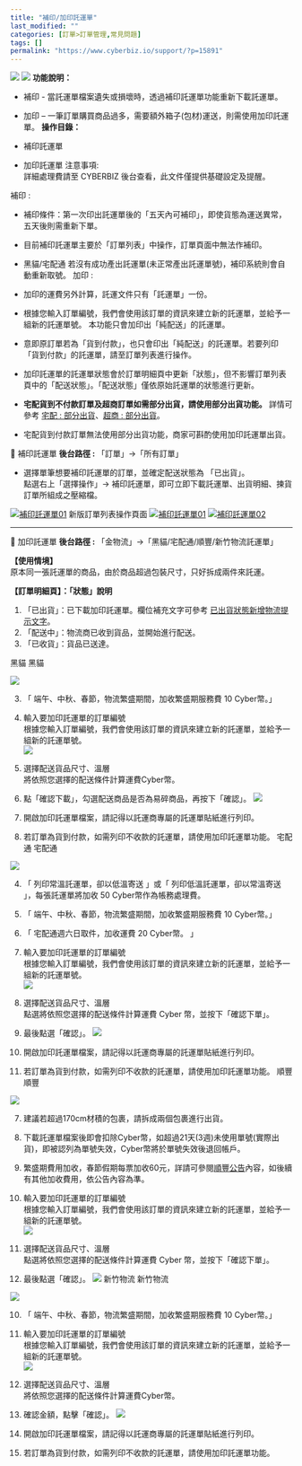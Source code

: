 ```yaml
---
title: "補印/加印託運單"
last_modified: ""
categories: [訂單>訂單管理,常見問題]
tags: []
permalink: "https://www.cyberbiz.io/support/?p=15891"
---
```


![](https://www.cyberbiz.io/support/wp-content/uploads/適用站別.png)
[![](https://www.cyberbiz.io/support/wp-content/uploads/台灣站.png)](https://www.cyberbiz.io/support/?page_id=2490)
**功能說明：**  

* 補印 - 當託運單檔案遺失或損壞時，透過補印託運單功能重新下載託運單。
* 加印 – 一筆訂單購買商品過多，需要額外箱子(包材)運送，則需使用加印託運單。 
**操作目錄：**

* 補印託運單
* 加印託運單
注意事項:  
詳細處理費請至 CYBERBIZ 後台查看，此文件僅提供基礎設定及提醒。  

補印 :

* 補印條件：第一次印出託運單後的「五天內可補印」，即使貨態為運送異常，五天後則需重新下單。
* 目前補印託運單主要於「訂單列表」中操作，訂單頁面中無法作補印。
* 黑貓/宅配通 若沒有成功產出託運單(未正常產出託運單號)，補印系統則會自動重新取號。
加印 :

* 加印的運費另外計算，託運文件只有「託運單」一份。
* 根據您輸入訂單編號，我們會使用該訂單的資訊來建立新的託運單，並給予一組新的託運單號。 本功能只會加印出「純配送」的託運單。
* 意即原訂單若為「貨到付款」，也只會印出「純配送」的託運單。若要列印「貨到付款」的託運單，請至訂單列表進行操作。
* 加印託運單的託運單狀態會於訂單明細頁中更新「狀態」，但不影響訂單列表頁中的「配送狀態」。「配送狀態」僅依原始託運單的狀態進行更新。
* **宅配貨到不付款訂單及超商訂單如需部分出貨，請使用部分出貨功能。** 詳情可參考 [宅配 : 部分出貨](https://www.cyberbiz.io/support/?p=43635)、[超商 : 部分出貨](https://www.cyberbiz.io/support/?p=44069)。
* 宅配貨到付款訂單無法使用部分出貨功能，商家可斟酌使用加印託運單出貨。

📌 補印託運單 **後台路徑 :** 「訂單」→「所有訂單」  


* 選擇單筆想要補印託運單的訂單，並確定配送狀態為 「已出貨」。  
點選右上「選擇操作」→ 補印託運單，即可立即下載託運單、出貨明細、揀貨訂單所組成之壓縮檔。  

[![補印託運單01](https://www.cyberbiz.io/support/wp-content/uploads/補印託運單01.png)](https://www.cyberbiz.io/support/wp-content/uploads/補印託運單01.png) 新版訂單列表操作頁面
[![補印託運單01](https://www.cyberbiz.io/support/wp-content/uploads/新版-訂單列表-所有訂單-補印託運單.png)](https://www.cyberbiz.io/support/wp-content/uploads/新版-訂單列表-所有訂單-補印託運單.png) [![補印託運單02](https://www.cyberbiz.io/support/wp-content/uploads/2021/07/補印託運單02.png)](https://www.cyberbiz.io/support/wp-content/uploads/2021/07/補印託運單02.png)

* * *

📌 加印託運單 **後台路徑 :** 「金物流」→「黑貓/宅配通/順豐/新竹物流託運單」  

**【使用情境】**  
原本同一張託運單的商品，由於商品超過包裝尺寸，只好拆成兩件來託運。  

**【訂單明細頁】：「狀態」說明**  

1. 「已出貨」：已下載加印託運單。欄位補充文字可參考 [已出貨狀態新增物流提示文字](https://www.cyberbiz.io/support/?p=48029)。
2. 「配送中」：物流商已收到貨品，並開始進行配送。
3. 「已收貨」：貨品已送達。

黑貓 黑貓  

![](https://www.cyberbiz.io/support/wp-content/uploads/fountain-pen.png)

3. 「 端午、中秋、春節，物流繁盛期間，加收繁盛期服務費 10 Cyber幣。」
1. 輸入要加印託運單的訂單編號   
根據您輸入訂單編號，我們會使用該訂單的資訊來建立新的託運單，並給予一組新的託運單號。  
[![](https://www.cyberbiz.io/support/wp-content/uploads/補印加印託運單03.png)](https://www.cyberbiz.io/support/wp-content/uploads/補印加印託運單03.png)

2. 選擇配送貨品尺寸、溫層   
將依照您選擇的配送條件計算運費Cyber幣。



3. 點「確認下載」，勾選配送商品是否為易碎商品，再按下「確認」。 [![](https://www.cyberbiz.io/support/wp-content/uploads/補印加印託運單04.png)](https://www.cyberbiz.io/support/wp-content/uploads/補印加印託運單04.png)
4. 開啟加印託運單檔案，請記得以託運商專屬的託運單貼紙進行列印。
5. 若訂單為貨到付款，如需列印不收款的託運單，請使用加印託運單功能。
宅配通 宅配通  

![](https://www.cyberbiz.io/support/wp-content/uploads/fountain-pen.png)

4. 「 列印常溫託運單，卻以低溫寄送 」或「 列印低溫託運單，卻以常溫寄送 」，每張託運單將加收 50 Cyber幣作為帳務處理費。 
5. 「 端午、中秋、春節，物流繁盛期間，加收繁盛期服務費 10 Cyber幣。」 
6. 「 宅配通週六日取件，加收運費 20 Cyber幣。 」
1. 輸入要加印託運單的訂單編號   
根據您輸入訂單編號，我們會使用該訂單的資訊來建立新的託運單，並給予一組新的託運單號。  
[![](https://www.cyberbiz.io/support/wp-content/uploads/補印加印託運單05.png)](https://www.cyberbiz.io/support/wp-content/uploads/補印加印託運單05.png)

2. 選擇配送貨品尺寸、溫層   
點選將依照您選擇的配送條件計算運費 Cyber 幣，並按下「確認下單」。

3. 最後點選「確認」。 [![](https://www.cyberbiz.io/support/wp-content/uploads/補印加印託運單06.png)](https://www.cyberbiz.io/support/wp-content/uploads/補印加印託運單06.png)
4. 開啟加印託運單檔案，請記得以託運商專屬的託運單貼紙進行列印。
5. 若訂單為貨到付款，如需列印不收款的託運單，請使用加印託運單功能。
順豐 順豐  

![](https://www.cyberbiz.io/support/wp-content/uploads/fountain-pen.png)

7. 建議若超過170cm材積的包裹，請拆成兩個包裹進行出貨。 
8. 下載託運單檔案後即會扣除Cyber幣，如超過21天(3週)未使用單號(實際出貨)，即被認列為單號失效，Cyber幣將於單號失效後退回帳戶。 
9. 繁盛期費用加收，春節假期每票加收60元，詳請可參閱[順豐公告](https://htm.sf-express.com/tw/tc/news/detail/2019-00010/
)內容，如後續有其他加收費用，依公告內容為準。

1. 輸入要加印託運單的訂單編號   
根據您輸入訂單編號，我們會使用該訂單的資訊來建立新的託運單，並給予一組新的託運單號。  
[![](https://www.cyberbiz.io/support/wp-content/uploads/補印加印託運單07.png)](https://www.cyberbiz.io/support/wp-content/uploads/補印加印託運單07.png)

2. 選擇配送貨品尺寸、溫層   
點選將依照您選擇的配送條件計算運費 Cyber 幣，並按下「確認下單」。

3. 最後點選「確認」。 [![](https://www.cyberbiz.io/support/wp-content/uploads/補印加印託運單08.png)](https://www.cyberbiz.io/support/wp-content/uploads/補印加印託運單08.png)
新竹物流 新竹物流  

![](https://www.cyberbiz.io/support/wp-content/uploads/fountain-pen.png)

10. 「 端午、中秋、春節，物流繁盛期間，加收繁盛期服務費 10 Cyber幣。」
1. 輸入要加印託運單的訂單編號   
根據您輸入訂單編號，我們會使用該訂單的資訊來建立新的託運單，並給予一組新的託運單號。  
[![](https://www.cyberbiz.io/support/wp-content/uploads/補印加印託運單09.png)](https://www.cyberbiz.io/support/wp-content/uploads/補印加印託運單09.png)

2. 選擇配送貨品尺寸、溫層   
將依照您選擇的配送條件計算運費Cyber幣。



3. 確認金額，點擊「確認」。 [![](https://www.cyberbiz.io/support/wp-content/uploads/補印加印託運單10.png)](https://www.cyberbiz.io/support/wp-content/uploads/補印加印託運單10.png)
4. 開啟加印託運單檔案，請記得以託運商專屬的託運單貼紙進行列印。
5. 若訂單為貨到付款，如需列印不收款的託運單，請使用加印託運單功能。



